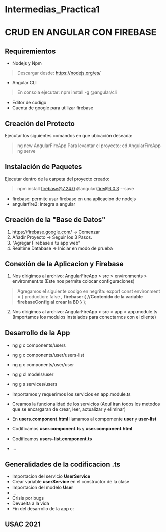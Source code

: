 # Intermedias_Practica1
# CRUD EN ANGULAR CON FIREBASE

## Requiremientos
- Nodejs y Npm
> Descargar desde: https://nodejs.org/es/
- Angular CLI
> En consola ejecutar: npm install -g @angular/cli
- Editor de codigo
- Cuenta de google para utilizar firebase

## Creación del Protecto
Ejecutar los siguientes comandos en que ubicación deseada: 
> ng new AngularFireApp
Para levantar el proyecto: 
> cd AngularFireApp
> ng serve

## Instalación de Paquetes
Ejecutar dentro de la carpeta del proyecto creado:
> npm install firebase@7.24.0 @angular/fire@6.0.3 --save
- firebase: permite usar firebase en una aplicacion de nodejs
- angularfire2: integra a angular

## Creación de la "Base de Datos"
1. https://firebase.google.com/ -> Comenzar
2. Añadir Proyecto -> Seguir los 3 Pasos.
3. "Agregar Firebase a tu app web"
4. Realtime Database -> Iniciar en modo de prueba

## Conexión de la Aplicacion y Firebase
 1. Nos dirigimos al archivo: AngularFireApp > src > environments > environment.ts (Este nos permite colocar configuraciones)
 > Agregamos el siguiente codigo en negrita:
  export const environment = {
  production: false **,**
  **firebase: {**
    **//Contenido de la variable firebaseConfig al crear la BD**
  **}**
};
2. Nos dirigimos al archivo: AngularFireApp > src > app > app.module.ts (Importamos los modulos instalados para conectarnos con el cliente)

## Desarrollo de la App
- ng g c components/users
- ng g c components/user/users-list
- ng g c components/user/user
- ng g cl models/user
- ng g s services/users

- Importamos y requerimos los servicios en app.module.ts

- Creamos la funcionalidad de los servicios (Aquí iran todos los metodos que se encargaran de crear, leer, actualizar y eliminar)

- En **users.component.html** llamamos al compomente **user** y **user-list**

- Codificamos **user.component.ts** y **user.component.html**

- Codificamos **users-list.component.ts**

- ...

## Generalidades de la codificacion .ts
- Importacion del servicio **UserService**
- Crear variable **userService** en el constructor de la clase
- Importacion del modelo **User**
- ...
- Crisis por bugs
- Devuelta a la vida
- Fin del desarrollo de la app c:


## USAC 2021



